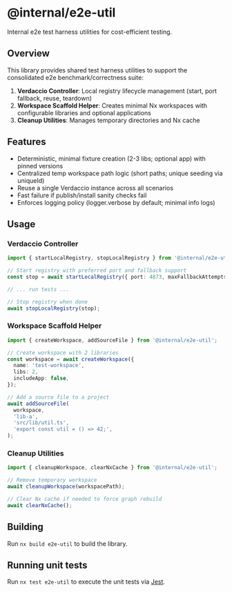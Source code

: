 # @internal/e2e-util

Internal e2e test harness utilities for cost-efficient testing.

## Overview

This library provides shared test harness utilities to support the consolidated e2e benchmark/correctness suite:

1. **Verdaccio Controller**: Local registry lifecycle management (start, port fallback, reuse, teardown)
2. **Workspace Scaffold Helper**: Creates minimal Nx workspaces with configurable libraries and optional applications
3. **Cleanup Utilities**: Manages temporary directories and Nx cache

## Features

- Deterministic, minimal fixture creation (2-3 libs; optional app) with pinned versions
- Centralized temp workspace path logic (short paths; unique seeding via uniqueId)
- Reuse a single Verdaccio instance across all scenarios
- Fast failure if publish/install sanity checks fail
- Enforces logging policy (logger.verbose by default; minimal info logs)

## Usage

### Verdaccio Controller

```typescript
import { startLocalRegistry, stopLocalRegistry } from '@internal/e2e-util';

// Start registry with preferred port and fallback support
const stop = await startLocalRegistry({ port: 4873, maxFallbackAttempts: 2 });

// ... run tests ...

// Stop registry when done
await stopLocalRegistry(stop);
```

### Workspace Scaffold Helper

```typescript
import { createWorkspace, addSourceFile } from '@internal/e2e-util';

// Create workspace with 2 libraries
const workspace = await createWorkspace({
  name: 'test-workspace',
  libs: 2,
  includeApp: false,
});

// Add a source file to a project
await addSourceFile(
  workspace,
  'lib-a',
  'src/lib/util.ts',
  'export const util = () => 42;',
);
```

### Cleanup Utilities

```typescript
import { cleanupWorkspace, clearNxCache } from '@internal/e2e-util';

// Remove temporary workspace
await cleanupWorkspace(workspacePath);

// Clear Nx cache if needed to force graph rebuild
await clearNxCache();
```

## Building

Run `nx build e2e-util` to build the library.

## Running unit tests

Run `nx test e2e-util` to execute the unit tests via [Jest](https://jestjs.io).
